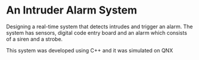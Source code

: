 # An Intruder Alarm System

Designing a real-time system that detects intrudes and trigger an alarm. The system has sensors, digital code entry board and an alarm which consists of a siren and a strobe.

This system was developed using C++ and it was simulated on QNX
